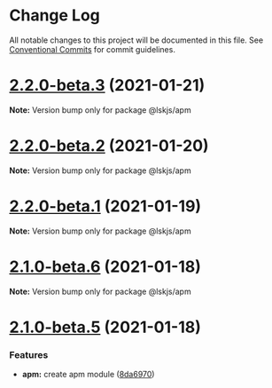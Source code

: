 # Change Log

All notable changes to this project will be documented in this file.
See [Conventional Commits](https://conventionalcommits.org) for commit guidelines.

# [2.2.0-beta.3](https://github.com/lskjs/lskjs/tree/master/packages/apm/compare/v2.2.0-beta.2...v2.2.0-beta.3) (2021-01-21)

**Note:** Version bump only for package @lskjs/apm





# [2.2.0-beta.2](https://github.com/lskjs/lskjs/tree/master/packages/apm/compare/v2.2.0-beta.1...v2.2.0-beta.2) (2021-01-20)

**Note:** Version bump only for package @lskjs/apm





# [2.2.0-beta.1](https://github.com/lskjs/lskjs/tree/master/packages/apm/compare/v2.1.0-beta.6...v2.2.0-beta.1) (2021-01-19)

**Note:** Version bump only for package @lskjs/apm





# [2.1.0-beta.6](https://github.com/lskjs/lskjs/tree/master/packages/apm/compare/v2.1.0-beta.5...v2.1.0-beta.6) (2021-01-18)

**Note:** Version bump only for package @lskjs/apm





# [2.1.0-beta.5](https://github.com/lskjs/lskjs/tree/master/packages/apm/compare/v2.1.0-beta.4...v2.1.0-beta.5) (2021-01-18)


### Features

* **apm:** create apm module ([8da6970](https://github.com/lskjs/lskjs/tree/master/packages/apm/commit/8da6970fa25d1a6f25ab37b987161082381a2ea5))
